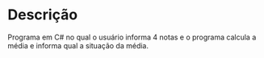 # Descrição

Programa em C# no qual o usuário informa 4 notas e o programa calcula a média e informa qual a situação da média.
